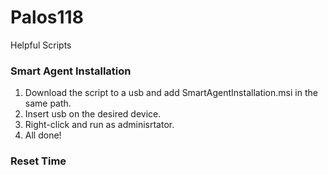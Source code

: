 # Palos118
Helpful Scripts

### Smart Agent Installation

1. Download the script to a usb and add SmartAgentInstallation.msi in the same path.
2. Insert usb on the desired device.
3. Right-click and run as adminisrtator.
4. All done!

### Reset Time
